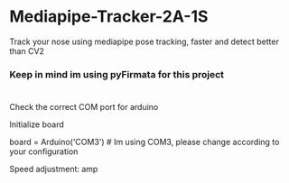 # Mediapipe-Tracker-2A-1S
Track your nose using mediapipe pose tracking, faster and detect better than CV2

### Keep in mind im using pyFirmata for this project
# 
Check the correct COM port for arduino

Initialize board

board = Arduino('COM3') # Im using COM3, please change according to your configuration

Speed adjustment: amp
